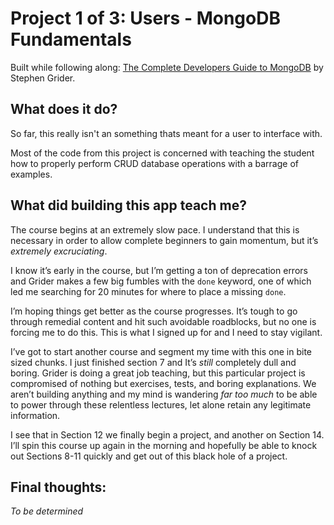 

# Project 1 of 3: Users - MongoDB Fundamentals
Built while following along: [The Complete Developers Guide to MongoDB](https://www.udemy.com/the-complete-developers-guide-to-mongodb) by Stephen Grider.

## What does it do?


So far, this really isn't an something thats meant for a user to interface with. 

Most of the code from this project is concerned with teaching the student how to properly perform CRUD database operations with a barrage of examples.

## What did building this app teach me?

The course begins at an extremely slow pace. I understand that this is necessary in order to allow complete beginners to gain momentum, but it’s *extremely excruciating*.

I know it’s early in the course, but I’m getting a ton of deprecation errors and Grider makes a few big fumbles with the `done` keyword, one of which led me searching for 20 minutes for where to place a missing `done`. 

I’m hoping things get better as the course progresses. It’s tough to go through remedial content and hit such avoidable roadblocks, but no one is forcing me to do this. This is what I signed up for and I need to stay vigilant.

I’ve got to start another course and segment my time with this one in bite sized chunks. I just finished section 7 and It’s *still* completely dull and boring. Grider is doing a great job teaching, but this particular project is compromised of nothing but exercises, tests, and boring explanations. We aren’t building anything and my mind is wandering *far too much* to be able to power through these relentless lectures, let alone retain any legitimate information.

I see that in Section 12 we finally begin a project, and another on Section 14. I’ll spin this course up again in the morning and hopefully be able to knock out Sections 8-11 quickly and get out of this black hole of a project. 

## Final thoughts: 

 *To be determined*
